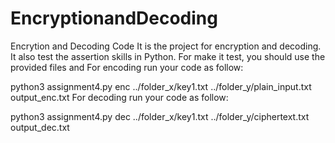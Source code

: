 # EncryptionandDecoding
Encrytion and Decoding Code
It is the project for encryption and decoding. It also test the assertion skills in Python.
For make it test, you should use the provided files and
For encoding run your code as follow:

python3 assignment4.py enc ../folder_x/key1.txt ../folder_y/plain_input.txt output_enc.txt
For decoding run your code as follow:

python3 assignment4.py dec ../folder_x/key1.txt ../folder_y/ciphertext.txt output_dec.txt
